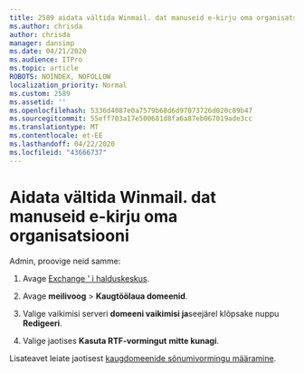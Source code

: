 ```yaml
---
title: 2589 aidata vältida Winmail. dat manuseid e-kirju oma organisatsiooni
ms.author: chrisda
author: chrisda
manager: dansimp
ms.date: 04/21/2020
ms.audience: ITPro
ms.topic: article
ROBOTS: NOINDEX, NOFOLLOW
localization_priority: Normal
ms.custom: 2589
ms.assetid: ''
ms.openlocfilehash: 5336d4087e0a7579b68d6d97073726d020c89b47
ms.sourcegitcommit: 55eff703a17e500681d8fa6a87eb067019ade3cc
ms.translationtype: MT
ms.contentlocale: et-EE
ms.lasthandoff: 04/22/2020
ms.locfileid: "43666737"
---
```

# <a name="help-prevent-winmaildat-attachments-in-email-messages-from-your-organization"></a>Aidata vältida Winmail. dat manuseid e-kirju oma organisatsiooni

Admin, proovige neid samme:

1. Avage [Exchange ' i halduskeskus](https://outlook.office365.com/ecp/).

2. Avage **meilivoog** > **Kaugtöölaua domeenid**.

3. Valige vaikimisi serveri **domeeni vaikimisi ja**seejärel klõpsake nuppu **Redigeeri**.

4. Valige jaotises **Kasuta RTF-vormingut** **mitte kunagi**.

Lisateavet leiate jaotisest [kaugdomeenide sõnumivormingu määramine](https://docs.microsoft.com/Exchange/mail-flow-best-practices/remote-domains/remote-domains#specifying-message-format).

